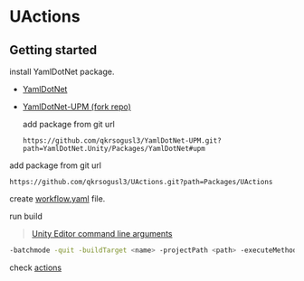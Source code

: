UActions
===

Getting started
---

install YamlDotNet package.
- [YamlDotNet](https://github.com/aaubry/YamlDotNet)
- [YamlDotNet-UPM (fork repo)](https://github.com/qkrsogusl3/YamlDotNet-UPM)
    
    add package from git url
    ```
    https://github.com/qkrsogusl3/YamlDotNet-UPM.git?path=YamlDotNet.Unity/Packages/YamlDotNet#upm
    ```

add package from git url

```
https://github.com/qkrsogusl3/UActions.git?path=Packages/UActions
```

create [workflow.yaml](./workflow.yaml) file.

run build

> [Unity Editor command line arguments](https://docs.unity3d.com/Manual/EditorCommandLineArguments.html)

```bash
-batchmode -quit -buildTarget <name> -projectPath <path> -executeMethod UActions.Bootstrap.Run -job <UActions.jobName>
```
    
check [actions](./Actions.md)
